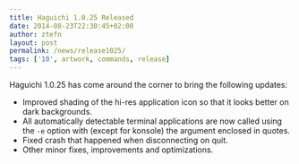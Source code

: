 ```yaml
---
title: Haguichi 1.0.25 Released
date: 2014-08-23T22:30:45+02:00
author: ztefn
layout: post
permalink: /news/release1025/
tags: ['10', artwork, commands, release]
---
```

Haguichi 1.0.25 has come around the corner to bring the following updates:

  * Improved shading of the hi-res application icon so that it looks better on dark backgrounds.
  * All automatically detectable terminal applications are now called using the `-e` option with (except for konsole) the argument enclosed in quotes.
  * Fixed crash that happened when disconnecting on quit.
  * Other minor fixes, improvements and optimizations.
